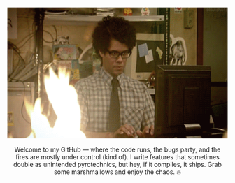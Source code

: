 <br clear="both">

<p align="center">
  <img src="./gif.gif" height="300" />
</p>

<p align="center">
  Welcome to my GitHub — where the code runs, the bugs party, and the fires are mostly under control (kind of).  
  I write features that sometimes double as unintended pyrotechnics, but hey, if it compiles, it ships.  
  Grab some marshmallows and enjoy the chaos. 🔥
</p>
